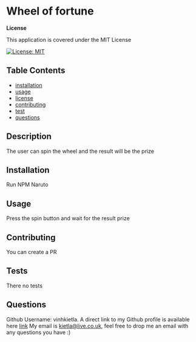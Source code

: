 # Wheel of fortune

**License**

This application is covered under the MIT License

[![License: MIT](https://img.shields.io/badge/License-MIT-yellow.svg)](https://opensource.org/licenses/MIT)

## Table Contents

- [installation](#installation)
- [usage](#usage)
- [license](#license)
- [contributing](#contributing)
- [test](#test)
- [questions](#questions)


## Description

The user can spin the wheel and the result will be the prize

## Installation

Run NPM Naruto

## Usage

Press the spin button and wait for the result prize

## Contributing

You can create a PR

## Tests

There no tests

## Questions

Github Username: vinhkietla. A direct link to my Github profile is available here [link](https://github.com/vinhkietla)
My email is kietla@live.co.uk, feel free to drop me an email with any questions you have :)
